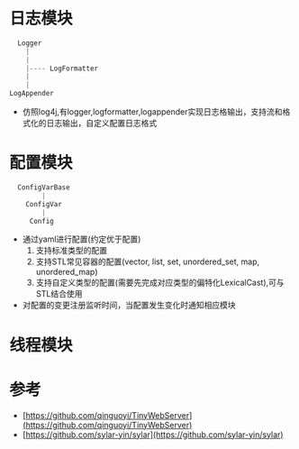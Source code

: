 # 日志模块
```cpp
  Logger 
    |
    |
    |---- LogFormatter
    |
    |
LogAppender
```
- 仿照log4j,有logger,logformatter,logappender实现日志格输出，支持流和格式化的日志输出，自定义配置日志格式
# 配置模块
```cpp
  ConfigVarBase
        |
    ConfigVar
        |
     Config
```
- 通过yaml进行配置(约定优于配置)
  1. 支持标准类型的配置
  2. 支持STL常见容器的配置(vector, list, set, unordered_set, map, unordered_map)
  3. 支持自定义类型的配置(需要先完成对应类型的偏特化LexicalCast),可与STL结合使用
- 对配置的变更注册监听时间，当配置发生变化时通知相应模块
# 线程模块
# 参考
- [https://github.com/qinguoyi/TinyWebServer](https://github.com/qinguoyi/TinyWebServer) 
- [https://github.com/sylar-yin/sylar](https://github.com/sylar-yin/sylar)
